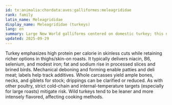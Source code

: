 ```yaml
---
id: tx:animalia:chordata:aves:galliformes:meleagrididae
rank: family
latin_name: Meleagrididae
display_name: Meleagrididae (turkeys)
lang: en
summary: Large New World galliforms centered on domestic turkey; this node includes deli and roasted formats, ground meat, and bones/skin for stock and gravy.
updated: 2025-09-29
---
```


Turkey emphasizes high protein per calorie in skinless cuts while retaining richer options in thighs/skin-on roasts. It typically delivers niacin, B6, selenium, and modest iron; fat and sodium rise in processed slices and brined birds. Mechanical deboning and forming enable patties and deli meat; labels help track additives. Whole carcasses yield ample bones, necks, and giblets for stock; drippings can be clarified or reduced. As with other poultry, strict cold-chain and internal-temperature targets (especially for large roasts) mitigate risk. Wild turkeys tend to be leaner and more intensely flavored, affecting cooking methods.
